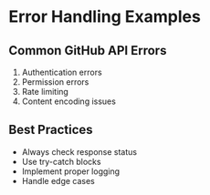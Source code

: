 # Error Handling Examples

## Common GitHub API Errors
1. Authentication errors
2. Permission errors
3. Rate limiting
4. Content encoding issues

## Best Practices
- Always check response status
- Use try-catch blocks
- Implement proper logging
- Handle edge cases